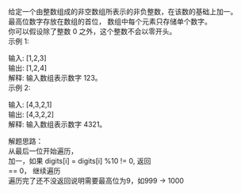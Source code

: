 给定一个由整数组成的非空数组所表示的非负整数，在该数的基础上加一。  
最高位数字存放在数组的首位， 数组中每个元素只存储单个数字。  
你可以假设除了整数 0 之外，这个整数不会以零开头。   
示例 1:  

输入: [1,2,3]  
输出: [1,2,4]  
解释: 输入数组表示数字 123。  
示例 2:  

输入: [4,3,2,1]  
输出: [4,3,2,2]  
解释: 输入数组表示数字 4321。  

解题思路：  
从最后一位开始遍历，  
加一，如果 digits[i] = digits[i] %10 != 0, 返回  
               == 0， 继续遍历  
遍历完了还不没返回说明需要最高位为9，如999 -> 1000               